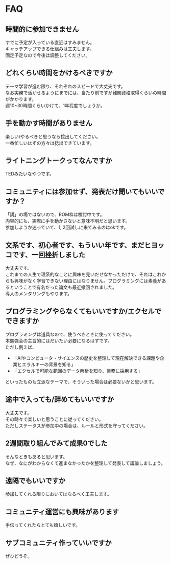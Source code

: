 # FAQ

## 時間的に参加できません
すでに予定が入っている直近はすみません。  
キャッチアップできる仕組みは工夫します。  
固定予定なので今後は調整してください。

## どれくらい時間をかけるべきですか
テーマ学習が進む限り、それぞれのスピードで大丈夫です。  
なお実務で活かせるようにまでには、当たり前ですが難関資格取得くらいの時間がかかります。  
週10~30時間くらいかけて、1年程度でしょうか。

## 手を動かす時間がありません
楽しい/やるべきと思うなら捻出してください。  
一番忙しいはずの方々は捻出できています。  

## ライトニングトークってなんですか
TEDみたいなやつです。

## コミュニティには参加せず、発表だけ聞いてもいいですか？
「講」の場ではないので、ROM枠は検討中です。  
内容的にも、実際に手を動かさないと意味不明だと思います。  
参加しようか迷っていて、1, 2回試しに来てみるのはokです。

## 文系です、初心者です、もういい年です、まだヒヨッコです、一回挫折しました
大丈夫です。  
これまでの人生で理系的なことに興味を見いだせなかっただけで、それはこれからも興味がなく学習できない理由にはなりません。プログラミングには素養があるということで有名だった論文も最近撤回されました。  
導入のメンタリングもやります。

## プログラミングやらなくてもいいですか/エクセルでできますか
プログラミングは道具なので、使うべきときに使ってください。  
本勉強会の主旨的にはだいたい必要になるはずです。  
ただし例えば、  
- 「AIやコンピュータ・サイエンスの歴史を整理して現在解決できる課題や企業ヒエラルキーの背景を知る」  
- 「エクセルで可能な範囲のデータ解析を知り、業務に採用する」  

といったものも立派なテーマで、そういった場合は必要ないかと思います。

## 途中で入っても/辞めてもいいですか
大丈夫です。  
その時々で楽しいと思うことに従ってください。  
ただしステータスが参加中の場合は、ルールと形式を守ってください。

## 2週間取り組んでみて成果0でした
そんなときもあると思います。  
なぜ、なにがわからなくて進まなかったかを整理して発表して議論しましょう。

## 遠隔でもいいですか
参加してくれる限りにおいてはなるべく工夫します。

## コミュニティ運営にも興味があります
手伝ってくれたらとても嬉しいです。

## サブコミュニティ作っていいですか
ぜひどうぞ。
